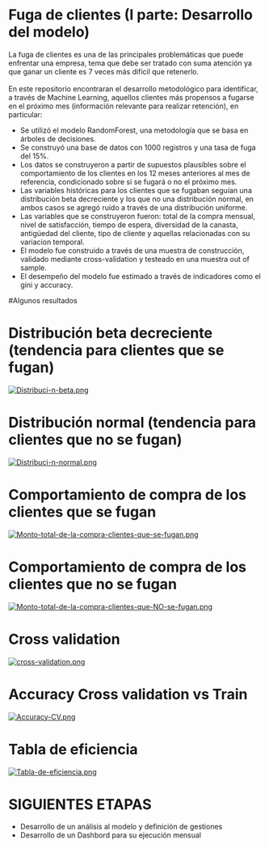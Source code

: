 # Fuga de clientes (I parte: Desarrollo del modelo)

La fuga de clientes es una de las principales problemáticas que puede enfrentar una empresa, tema que debe ser tratado con suma atención ya que ganar un cliente es 7 veces más difícil que retenerlo.\
\
En este repositorio encontraran el desarrollo metodológico para identificar, a través de Machine Learning, aquellos clientes más propensos a fugarse en el próximo mes (información relevante para realizar retención), en particular:

* Se utilizó el modelo RandomForest, una metodología que se basa en árboles de decisiones.
* Se construyó una base de datos con 1000 registros y una tasa de fuga del 15%.
* Los datos se construyeron a partir de supuestos plausibles sobre el comportamiento de los clientes en los 12 meses anteriores al mes de referencia, condicionado sobre si se fugará o no el próximo mes.
* Las variables históricas para los clientes que se fugaban seguían una distribución beta decreciente y los que no una distribución normal, en ambos casos se agregó ruido a través de una distribución uniforme.
* Las variables que se construyeron fueron: total de la compra mensual, nivel de satisfacción, tiempo de espera, diversidad de la canasta, antigüedad del cliente, tipo de cliente y aquellas relacionadas con su variacion temporal.
* El modelo fue construido a través de una muestra de construcción, validado mediante cross-validation y testeado en una muestra out of sample.
* El desempeño del modelo fue estimado a través de indicadores como el gini y accuracy.

#Algunos resultados

# Distribución beta decreciente (tendencia para clientes que se fugan)
[![Distribuci-n-beta.png](https://i.postimg.cc/ZRgTXy5B/Distribuci-n-beta.png)](https://postimg.cc/R675Hhf4)

# Distribución normal (tendencia para clientes que no se fugan)
[![Distribuci-n-normal.png](https://i.postimg.cc/T2Lm1Vms/Distribuci-n-normal.png)](https://postimg.cc/3WhWbDtj)

# Comportamiento de compra de los clientes que se fugan 
[![Monto-total-de-la-compra-clientes-que-se-fugan.png](https://i.postimg.cc/YSDGq0Sk/Monto-total-de-la-compra-clientes-que-se-fugan.png)](https://postimg.cc/jWNdMsNk)

# Comportamiento de compra de los clientes que no se fugan
[![Monto-total-de-la-compra-clientes-que-NO-se-fugan.png](https://i.postimg.cc/g2DLQNFx/Monto-total-de-la-compra-clientes-que-NO-se-fugan.png)](https://postimg.cc/LJJsZksS)


# Cross validation
[![cross-validation.png](https://i.postimg.cc/GpfRrKMk/cross-validation.png)](https://postimg.cc/kVWzvQP4)

# Accuracy Cross validation vs Train
[![Accuracy-CV.png](https://i.postimg.cc/9f02vKBm/Accuracy-CV.png)](https://postimg.cc/DS9RGCDH)


# Tabla de eficiencia
[![Tabla-de-eficiencia.png](https://i.postimg.cc/nhF5SW43/Tabla-de-eficiencia.png)](https://postimg.cc/mtn8t869)

# SIGUIENTES ETAPAS
* Desarrollo de un análisis al modelo y definición de gestiones
* Desarrollo de un Dashbord para su ejecución mensual
